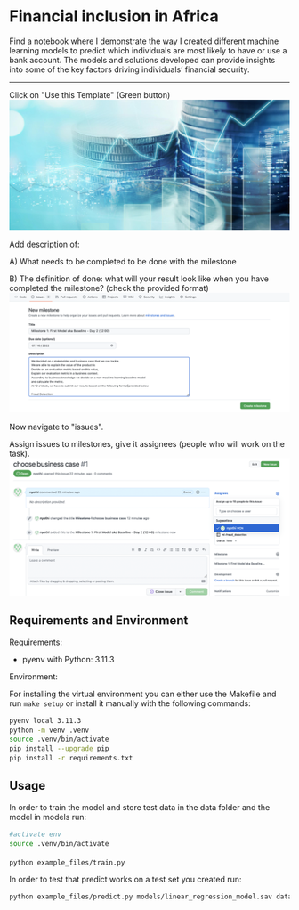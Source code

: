 # Financial inclusion in Africa 
 Find a notebook where I demonstrate the way I created different machine learning models to predict which individuals are most likely to have or use a bank account. The models and solutions developed can provide insights into some of the key factors driving individuals’ financial security.


---

Click on "Use this Template" (Green button)
![alt text](./images/financial_inclusion.png)


Add description of: 

A) What needs to be completed to be done with the milestone

B) The definition of done: what will your result look like when you have completed the milestone? (check the provided format)
![alt text](./images/create_milestone.png)

Now navigate to "issues".

Assign issues to milestones, give it assignees (people who will work on the task). 
![alt text](./images/tasks_to_mileston.png)



## Requirements and Environment

Requirements:
- pyenv with Python: 3.11.3

Environment: 

For installing the virtual environment you can either use the Makefile and run `make setup` or install it manually with the following commands: 

```Bash
pyenv local 3.11.3
python -m venv .venv
source .venv/bin/activate
pip install --upgrade pip
pip install -r requirements.txt
```

## Usage

In order to train the model and store test data in the data folder and the model in models run:

```bash
#activate env
source .venv/bin/activate

python example_files/train.py  
```

In order to test that predict works on a test set you created run:

```bash
python example_files/predict.py models/linear_regression_model.sav data/X_test.csv data/y_test.csv
```


